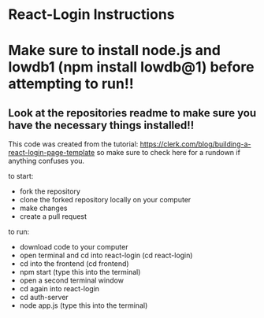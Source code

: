 # React-Login Instructions
# Make sure to install node.js and lowdb1 (npm install lowdb@1) before attempting to run!!
## Look at the repositories readme to make sure you have the necessary things installed!!
This code was created from the tutorial: https://clerk.com/blog/building-a-react-login-page-template so make sure to check here for a rundown if anything confuses you.

to start:
* fork the repository
* clone the forked repository locally on your computer
* make changes
* create a pull request

to run:
* download code to your computer
* open terminal and cd into react-login (cd react-login)
* cd into the frontend (cd frontend)
* npm start (type this into the terminal)
* open a second terminal window
* cd again into react-login
* cd auth-server
* node app.js (type this into the terminal)
